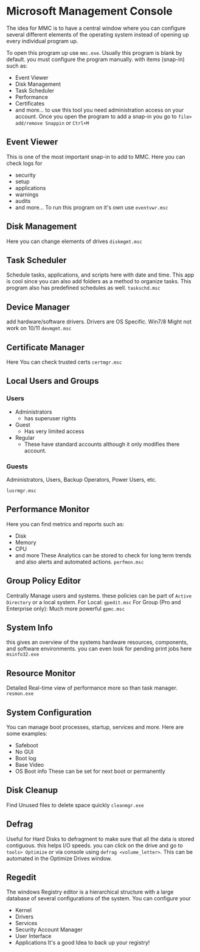 # Microsoft Management Console
The idea for MMC is to have a central window where you can configure several different elements of the operating system instead of opening up every individual program up.

To open this program up use `mmc.exe`. Usually this program is blank by default. you must configure the program manually. with items (snap-in) such as:
- Event Viewer
- Disk Management
- Task Scheduler
- Performance
- Certificates
- and more...
to use this tool you need administration access on your account.
Once you open the program to add a snap-in you go to
`file> add/remove Snappin` or `Ctrl+M`
## Event Viewer
This is one of the most important snap-in to add to MMC.
Here you can check logs for 
- security
- setup
- applications
- warnings
- audits 
- and more...
To run this program on it's own use `eventvwr.msc`
## Disk Management
Here you can change elements of drives
`diskmgmt.msc`
## Task Scheduler
Schedule tasks, applications, and scripts here with date and time.
This app is cool since you can also add folders as a method to organize tasks. This program also has predefined schedules as well.
`taskschd.msc`
## Device Manager
add hardware/software drivers. Drivers are OS Specific. Win7/8 Might not work on 10/11
`devmgmt.msc`
## Certificate Manager
Here You can check trusted certs
`certmgr.msc`
## Local Users and Groups
### Users
- Administrators
	- has superuser rights
- Guest
	- Has very limited access
- Regular
	- These have standard accounts although it only modifies there account.
### Guests
Administrators, Users, Backup Operators, Power Users, etc.

`lusrmgr.msc`
## Performance Monitor
Here you can find metrics and reports such as:
- Disk
- Memory
- CPU
- and more
These Analytics can be stored to check for long term trends and also alerts and automated actions.
`perfmon.msc`
## Group Policy Editor
Centrally Manage users and systems. these policies can be part of `Active Directory` or a local system.
For Local:
`gpedit.msc`
For Group (Pro and Enterprise only):
Much more powerful
`gpmc.msc`
## System Info
this gives an overview of the systems hardware resources, components, and software environments.
you can even look for pending print jobs here
`msinfo32.exe`
## Resource Monitor
Detailed Real-time view of performance more so than task manager.
`resmon.exe`
## System Configuration
You can manage boot processes, startup, services and more. Here are some examples:
- Safeboot
- No GUI
- Boot log
- Base Video
- OS Boot info
These can be set for next boot or permanently
## Disk Cleanup
Find Unused files to delete space quickly
`cleanmgr.exe`
## Defrag
Useful for Hard Disks to defragment to make sure that all the data is stored contiguous. this helps I/O speeds.
you can click on the drive and go to `tools> Optimize` or via console using `defrag <volume_letter>`. This can be automated in the Optimize Drives window.
## Regedit
The windows Registry editor is a hierarchical structure with a large database of several configurations of the system. You can configure your 
- Kernel
- Drivers
- Services
- Security Account Manager
- User Interface
- Applications
It's a good Idea to back up your registry!